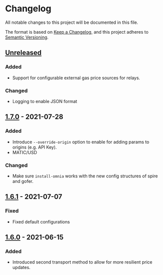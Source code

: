 # Changelog
All notable changes to this project will be documented in this file.

The format is based on [Keep a Changelog](https://keepachangelog.com/en/1.0.0/),
and this project adheres to [Semantic Versioning](https://semver.org/spec/v2.0.0.html).

## [Unreleased]
### Added
- Support for configurable external gas price sources for relays.
### Changed
- Logging to enable JSON format

## [1.7.0] - 2021-07-28
### Added
- Introduce `--override-origin` option to enable for adding params to origins (e.g. API Key).
- MATIC/USD
### Changed
- Make sure `install-omnia` works with the new config structures of spire and gofer.

## [1.6.1] - 2021-07-07
### Fixed
- Fixed default configurations 

## [1.6.0] - 2021-06-15
### Added
- Introduced second transport method to allow for more resilient price updates.

[Unreleased]: https://github.com/makerdao/oracles-v2/compare/v1.7.0...HEAD
[1.7.0]: https://github.com/makerdao/oracles-v2/compare/v1.6.1...v1.7.0
[1.6.1]: https://github.com/makerdao/oracles-v2/compare/v1.6.0...v1.6.1
[1.6.0]: https://github.com/makerdao/oracles-v2/releases/tag/v1.6.0
